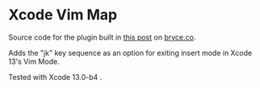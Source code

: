 # Xcode Vim Map

Source code for the plugin built in
[this post](https://bryce.co/xcode-vim-map/) on [bryce.co](https://bryce.co/).

Adds the "jk" key sequence as an option for exiting insert mode in Xcode 13's Vim Mode.

Tested with Xcode 13.0-b4 .
